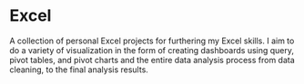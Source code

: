 # Excel
A collection of personal Excel projects for furthering my Excel skills. I aim to do a variety of visualization in the form of creating dashboards using query, pivot tables, and pivot charts and the entire data analysis process from data cleaning, to the final analysis results. 
